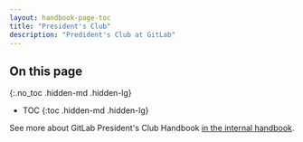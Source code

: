 ```yaml
---
layout: handbook-page-toc
title: "President's Club"
description: "Predident's Club at GitLab"
---
```


## On this page
{:.no_toc .hidden-md .hidden-lg}

- TOC
{:toc .hidden-md .hidden-lg}

See more about GitLab President's Club Handbook [in the internal handbook](https://internal.gitlab.com/handbook/sales/presidents-club/).

